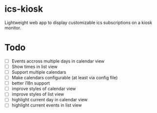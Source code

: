 # ics-kiosk

Lightweight web app to display customizable ics subscriptions on a kiosk monitor.


# Todo

- [ ] Events accross multiple days in calendar view
- [ ] Show times in list view
- [ ] Support multiple calendars
- [ ] Make calendars configurable (at least via config file)
- [ ] better i18n support
- [ ] improve styles of calendar view
- [ ] improve styles of list view
- [ ] highlight current day in calendar view
- [ ] highlight current events in list view
